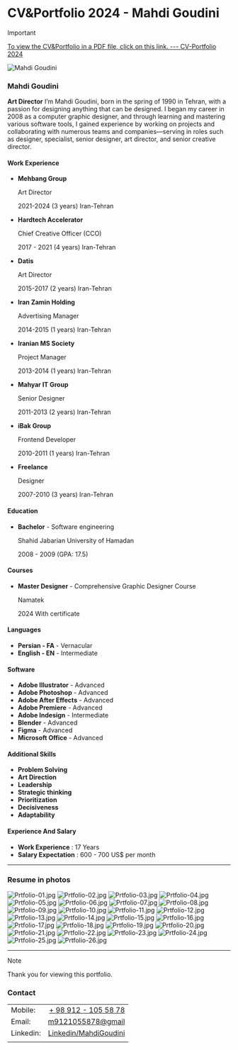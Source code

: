 # CV&Portfolio 2024 - Mahdi Goudini

> [!IMPORTANT]
> [To view the CV&Portfolio in a PDF file, click on this link. --- CV-Portfolio 2024](https://raw.githubusercontent.com/M9121055878/CV-Portfolio/main/MahdiGoudini2024.pdf)

![Mahdi Goudini](img/MahdiGoudini.png)
### Mahdi Goudini
**Art Director**
I’m Mahdi Goudini, born in the spring of 1990 in Tehran, with a passion for designing anything that can be designed. I began my career in 2008 as a computer graphic designer, and through learning and mastering various software tools, I gained experience by working on projects and collaborating with numerous teams and companies—serving in roles such as designer, specialist, senior designer, art director, and senior creative director.

#### Work Experience

- **Mehbang Group**

  Art Director
  
  2021-2024 (3 years) Iran-Tehran

- **Hardtech Accelerator**

  Chief Creative Officer (CCO)

  2017 - 2021 (4 years) Iran-Tehran

- **Datis**

  Art Director
  
  2015-2017 (2 years) Iran-Tehran

- **Iran Zamin Holding**

  Advertising Manager
  
  2014-2015 (1 years) Iran-Tehran

- **Iranian MS Society**

  Project Manager
  
  2013-2014 (1 years) Iran-Tehran

- **Mahyar IT Group**

  Senior Designer
  
  2011-2013 (2 years) Iran-Tehran

- **iBak Group**

  Frontend Developer
  
  2010-2011 (1 years) Iran-Tehran

- **Freelance**

  Designer
  
  2007-2010 (3 years) Iran-Tehran

#### Education

- **Bachelor** - Software engineering

  Shahid Jabarian University of Hamadan
  
  2008 - 2009 (GPA: 17.5)

#### Courses

- **Master Designer** - Comprehensive Graphic Designer Course

  Namatek
  
  2024 With certificate

#### Languages

- **Persian - FA** - Vernacular
- **English - EN** - Intermediate

#### Software

- **Adobe Illustrator** - Advanced
- **Adobe Photoshop** - Advanced
- **Adobe After Effects** - Advanced
- **Adobe Premiere** - Advanced
- **Adobe Indesign** - Intermediate
- **Blender** - Advanced
- **Figma** - Advanced
- **Microsoft Office** - Advanced

#### Additional Skills

- **Problem Solving**
- **Art Direction**
- **Leadership**
- **Strategic thinking**
- **Prioritization**
- **Decisiveness**
- **Adaptability**

#### Experience And Salary

- **Work Experience** : 17 Years
- **Salary Expectation** : 600 - 700 US$ per month

_____

### Resume in photos

![Prtfolio-01.jpg](img/Prtfolio-01.jpg)
![Prtfolio-02.jpg](img/Prtfolio-02.jpg)
![Prtfolio-03.jpg](img/Prtfolio-03.jpg)
![Prtfolio-04.jpg](img/Prtfolio-04.jpg)
![Prtfolio-05.jpg](img/Prtfolio-05.jpg)
![Prtfolio-06.jpg](img/Prtfolio-06.jpg)
![Prtfolio-07.jpg](img/Prtfolio-07.jpg)
![Prtfolio-08.jpg](img/Prtfolio-08.jpg)
![Prtfolio-09.jpg](img/Prtfolio-09.jpg)
![Prtfolio-10.jpg](img/Prtfolio-10.jpg)
![Prtfolio-11.jpg](img/Prtfolio-11.jpg)
![Prtfolio-12.jpg](img/Prtfolio-12.jpg)
![Prtfolio-13.jpg](img/Prtfolio-13.jpg)
![Prtfolio-14.jpg](img/Prtfolio-14.jpg)
![Prtfolio-15.jpg](img/Prtfolio-15.jpg)
![Prtfolio-16.jpg](img/Prtfolio-16.jpg)
![Prtfolio-17.jpg](img/Prtfolio-17.jpg)
![Prtfolio-18.jpg](img/Prtfolio-18.jpg)
![Prtfolio-19.jpg](img/Prtfolio-19.jpg)
![Prtfolio-20.jpg](img/Prtfolio-20.jpg)
![Prtfolio-21.jpg](img/Prtfolio-21.jpg)
![Prtfolio-22.jpg](img/Prtfolio-22.jpg)
![Prtfolio-23.jpg](img/Prtfolio-23.jpg)
![Prtfolio-24.jpg](img/Prtfolio-24.jpg)
![Prtfolio-25.jpg](img/Prtfolio-25.jpg)
![Prtfolio-26.jpg](img/Prtfolio-26.jpg)

_____

> [!NOTE]
> Thank you for viewing this portfolio.

### Contact

|           |                                                                               |
| :---      |                                                                          ---: |
| Mobile:   |                                     [+ 98 912 - 105 58 78](tel:+989121055878) |
| Email:    |                             [m9121055878@gmail](mailto:m9121055878@gmail.com) |
| Linkedin: | [Linkedin/MahdiGoudini](https://www.linkedin.com/in/mahdi-goudini-518b1218b/) |
|           |                                                                               |
